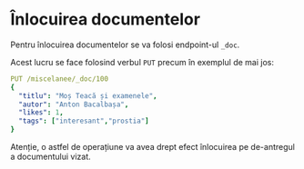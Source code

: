 # Înlocuirea documentelor

Pentru înlocuirea documentelor se va folosi endpoint-ul `_doc`.

Acest lucru se face folosind verbul `PUT` precum în exemplul de mai jos:

```yaml
PUT /miscelanee/_doc/100
{
  "titlu": "Moș Teacă și examenele",
  "autor": "Anton Bacalbașa",
  "likes": 1,
  "tags": ["interesant","prostia"]
}
```

Atenție, o astfel de operațiune va avea drept efect înlocuirea pe de-antregul a documentului vizat.
